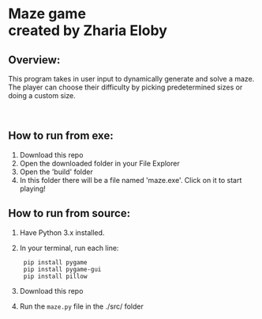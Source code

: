 # Maze game <br> created by Zharia Eloby

## Overview:
This program takes in user input to dynamically generate and solve a maze.<br>
The player can choose their difficulty by picking predetermined sizes or doing a custom size.

<br>

## How to run from exe:
1. Download this repo
2. Open the downloaded folder in your File Explorer
3. Open the 'build' folder
4. In this folder there will be a file named 'maze.exe'. Click on it to start playing!

## How to run from source:
1. Have Python 3.x installed.
2. In your terminal, run each line:

		pip install pygame
		pip install pygame-gui
		pip install pillow

4. Download this repo
5. Run the `maze.py` file in the ./src/ folder

<br>